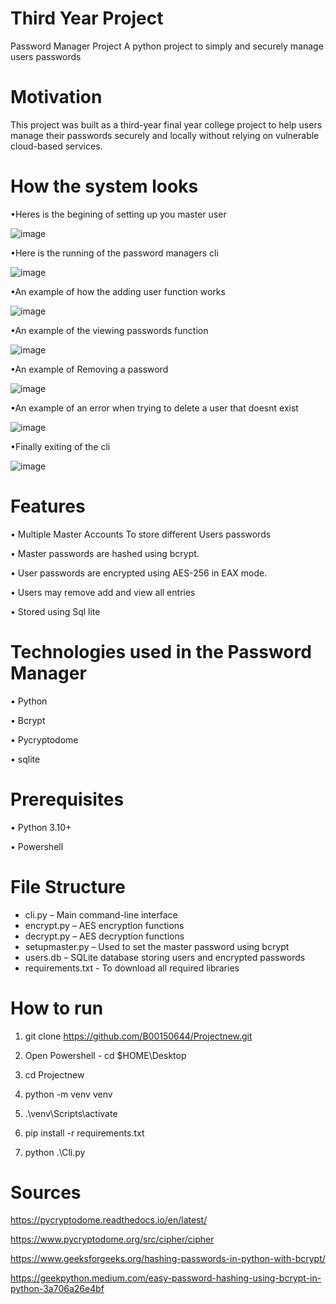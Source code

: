 # Third Year Project

Password Manager Project
A python project to simply and securely manage users passwords 

Motivation
===
This project was built as a third-year final year college project to help users manage their passwords securely and locally without relying on vulnerable cloud-based services.

How the system looks 
===
•Heres is the begining of setting up you master user

![image](https://github.com/user-attachments/assets/bdd515a7-135f-4b4f-9f7d-f6a06ed9227a)

•Here is the running of the password managers cli

![image](https://github.com/user-attachments/assets/a80b566b-284c-4e39-bddf-5ed83b8b9605)

•An example of how the adding user function works

![image](https://github.com/user-attachments/assets/24122ff4-63ba-451e-b281-c77ac52d789d)

•An example of the viewing passwords function

![image](https://github.com/user-attachments/assets/332a08e7-8a68-4bee-bf1f-de36fdf390cd)

•An example of Removing a password
 
![image](https://github.com/user-attachments/assets/984eb048-7588-4787-92f9-f66369a8939e)

•An example of an error when trying to delete a user that doesnt exist

![image](https://github.com/user-attachments/assets/53df9e58-c747-4a6e-8062-d252f10bda20)

•Finally exiting of the cli

![image](https://github.com/user-attachments/assets/90d689f0-14c2-434c-a1a8-98928a90ff32)

Features
===
•	Multiple Master Accounts To store different Users passwords

•	Master passwords are hashed using bcrypt.

•	User passwords are encrypted using AES-256 in EAX mode.

•	Users may remove add and view all entries

•	Stored using Sql lite

Technologies used in the Password Manager
===

•	Python 

•	Bcrypt

•	Pycryptodome

•	sqlite


Prerequisites
===

•	Python 3.10+

•	Powershell

File Structure
===
- cli.py – Main command-line interface
- encrypt.py – AES encryption functions
- decrypt.py – AES decryption functions
- setupmaster.py – Used to set the master password using bcrypt
- users.db – SQLite database storing users and encrypted passwords
- requirements.txt - To download all required libraries

How to run
===

1.	git clone https://github.com/B00150644/Projectnew.git

2.	Open Powershell - cd $HOME\Desktop

3.	cd Projectnew

4.	python -m venv venv

5.	.\venv\Scripts\activate

6.	pip install -r requirements.txt

7.	python .\Cli.py

Sources
===

https://pycryptodome.readthedocs.io/en/latest/

https://www.pycryptodome.org/src/cipher/cipher

https://www.geeksforgeeks.org/hashing-passwords-in-python-with-bcrypt/

https://geekpython.medium.com/easy-password-hashing-using-bcrypt-in-python-3a706a26e4bf

